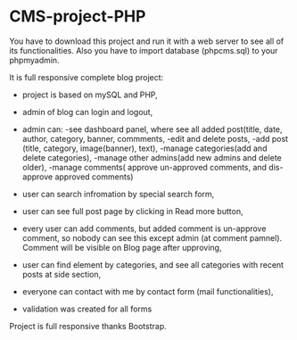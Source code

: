 # CMS-project-PHP

You have to download this project and run it with a web server to see all of its functionalities. Also you have to import database (phpcms.sql) to your phpmyadmin.

It is full responsive complete blog project:

- project is based on mySQL and PHP,
- admin of blog can login and logout, 
- admin can:
  -see dashboard panel, where see all added post(title, date, author, category, banner, commments,
  -edit and delete posts,
  -add post (title, category, image(banner), text),
  -manage categories(add and delete categories),
  -manage other admins(add new admins and delete older),
  -manage comments( approve un-approved comments, and dis-approve approved comments)

- user can search infromation by special search form,
- user can see full post page by clicking in Read more button,
- every user can add comments, but added comment is un-approve comment, so nobody can see this except admin (at comment pamnel). Comment will be visible on Blog page after upproving,
- user can find element by categories, and see all categories with recent posts at side section,
- everyone can contact with me by contact form (mail functionalities),
- validation was created for all forms

   
Project is full responsive thanks Bootstrap.
